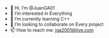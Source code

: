 - 👋 Hi, I’m @JuanGA01
- 👀 I’m interested in Everything
- 🌱 I’m currently learning C++
- 💞️ I’m looking to collaborate on Every project
- 📫 How to reach me: jga2001@live.com

<!---
JuanGA01/JuanGA01 is a ✨ special ✨ repository because its `README.md` (this file) appears on your GitHub profile.
You can click the Preview link to take a look at your changes.
--->
